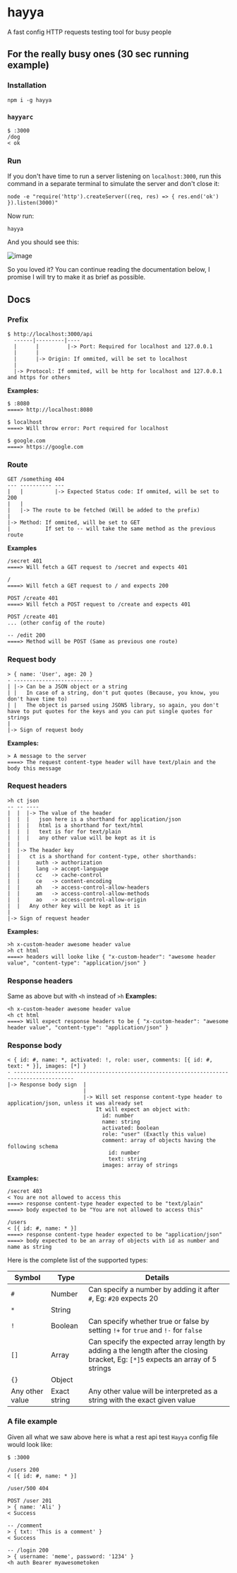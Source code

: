 # hayya
A fast config HTTP requests testing tool for busy people 

## For the really busy ones (30 sec running example)
### Installation
```
npm i -g hayya
```

### `hayyarc`
```
$ :3000
/dog
< ok
```

### Run
If you don't have time to run a server listening on `localhost:3000`, run this command in a separate terminal to simulate the server and don't close it:
```
node -e "require('http').createServer((req, res) => { res.end('ok') }).listen(3000)"
```

Now run:
```
hayya
```
And you should see this:

![image](https://user-images.githubusercontent.com/10698248/188680609-5309e482-2e28-4c51-a557-2e98de2ea382.png)

So you loved it? You can continue reading the documentation below, I promise I will try to make it as brief as possible.

## Docs
### Prefix
```
$ http://localhost:3000/api
  ------|---------|----
  |      |         |-> Port: Required for localhost and 127.0.0.1
  |      |
  |      |-> Origin: If ommited, will be set to localhost
  |
  |-> Protocol: If ommited, will be http for localhost and 127.0.0.1 and https for others
```

**Examples:**
```
$ :8080
====> http://localhost:8080
```
```
$ localhost
====> Will throw error: Port required for localhost
```
```
$ google.com
====> https://google.com
```
### Route
```
GET /something 404
--- ---------- ---
|   |          |-> Expected Status code: If ommited, will be set to 200
|   |
|   |-> The route to be fetched (Will be added to the prefix)
|
|-> Method: If ommited, will be set to GET
|           If set to -- will take the same method as the previous route
```
**Examples**
```
/secret 401
====> Will fetch a GET request to /secret and expects 401
```
```
/ 
====> Will fetch a GET request to / and expects 200
```
```
POST /create 401
====> Will fetch a POST request to /create and expects 401
```
```
POST /create 401
... (other config of the route)

-- /edit 200
====> Method will be POST (Same as previous one route)
```
### Request body
```
> { name: 'User', age: 20 }
- -------------------------
| |-> Can be a JSON object or a string
| |   In case of a string, don't put quotes (Because, you know, you don't have time to)
| |   The object is parsed using JSON5 library, so again, you don't have to put quotes for the keys and you can put single quotes for strings
|
|-> Sign of request body
```
**Examples:**
```
> A message to the server
====> The request content-type header will have text/plain and the body this message
```
### Request headers
```
>h ct json
-- -- ----
|  |  |-> The value of the header
|  |  |   json here is a shorthand for application/json
|  |  |   html is a shorthand for text/html
|  |  |   text is for for text/plain
|  |  |   any other value will be kept as it is
|  |
|  |-> The header key
|  |   ct is a shorthand for content-type, other shorthands:
|  |     auth -> authorization
|  |     lang -> accept-language
|  |     cc   -> cache-control
|  |     ce   -> content-encoding
|  |     ah   -> access-control-allow-headers
|  |     am   -> access-control-allow-methods
|  |     ao   -> access-control-allow-origin
|  |   Any other key will be kept as it is
|  
|-> Sign of request header
```
**Examples:**
```
>h x-custom-header awesome header value
>h ct html
====> headers will looke like { "x-custom-header": "awesome header value", "content-type": "application/json" }
```
### Response headers
Same as above but with `<h` instead of `>h`
**Examples:**
```
<h x-custom-header awesome header value
<h ct html
====> Will expect response headers to be { "x-custom-header": "awesome header value", "content-type": "application/json" }
```
### Response body
```
< { id: #, name: *, activated: !, role: user, comments: [{ id: #, text: * }], images: [*] }
- -----------------------------------------------------------------------------------------
|-> Response body sign  |
                        |
                        |-> Will set response content-type header to application/json, unless it was already set
                            It will expect an object with:
                              id: number
                              name: string
                              activated: boolean
                              role: "user" (Exactly this value)
                              comment: array of objects having the following schema
                                id: number
                                text: string
                              images: array of strings
```
**Examples:**
```
/secret 403
< You are not allowed to access this
====> response content-type header expected to be "text/plain"
====> body expected to be "You are not allowed to access this"
```
```
/users
< [{ id: #, name: * }]
====> response content-type header expected to be "application/json"
====> body expected to be an array of objects with id as number and name as string
```

Here is the complete list of the supported types:

| Symbol | Type | Details |
|--------|------|---------|
| `#`    | Number | Can specify a number by adding it after `#`, Eg: `#20` expects 20 |
| `*`    | String | |
| `!`    | Boolean | Can specify whether true or false by setting `!+` for `true` and `!-` for `false` |
| `[]`   | Array | Can specify the expected array length by adding a the length after the closing bracket, Eg: `[*]5` expects an array of 5 strings |
| `{}`   | Object | |
| Any other value | Exact string | Any other value will be interpreted as a string with the exact given value |

### A file example
Given all what we saw above here is what a rest api test `Hayya` config file would look like:
```
$ :3000

/users 200
< [{ id: #, name: * }]

/user/500 404

POST /user 201
> { name: 'Ali' }
< Success

-- /comment
> { txt: 'This is a comment' }
< Success

-- /login 200
> { username: 'meme', password: '1234' }
<h auth Bearer myawesometoken
```
